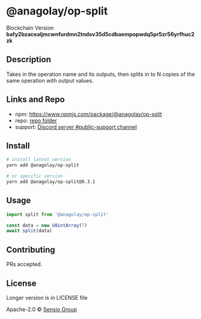 # @anagolay/op-split

Blockchain Version **bafy2bzacealjmcwnfurdmn2tndsv35d5cdbaempopwdq5pr5zr56yrfhuc2zk**

## Description

Takes in the operation name and its outputs, then splits in to N copies of the same operation with output values.

## Links and Repo

- npm: https://www.npmjs.com/package/@anagolay/op-split
- repo: [repo folder](https://gitlab.com/anagolay/network-js-sdk/-/tree/master/operations/split)
- support: [Discord server #public-support channel](https://discord.gg/RQ9g29y)

## Install

```sh
# install latest version
yarn add @anagolay/op-split

# or specific version
yarn add @anagolay/op-split@0.3.1
```

## Usage

```ts
import split from '@anagolay/op-split'

const data = new U8intArray(7)
await split(data)
```

## Contributing

PRs accepted.

## License

Longer version is in LICENSE file

Apache-2.0 © [Sensio Group](https://sensio.group)
